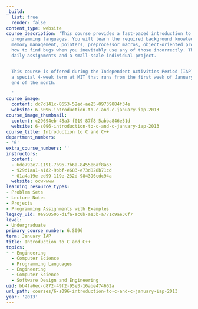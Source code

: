 ```yaml
---
_build:
  list: true
  render: false
content_type: website
course_description: 'This course provides a fast-paced introduction to the C and C++
  programming languages. You will learn the required background knowledge, including
  memory management, pointers, preprocessor macros, object-oriented programming, and
  how to find bugs when you inevitably use any of those incorrectly. There will be
  daily assignments and a small-scale individual project.


  This course is offered during the Independent Activities Period (IAP), which is
  a special 4-week term at MIT that runs from the first week of January until the
  end of the month.

  '
course_image:
  content: dc7d141c-8653-52ed-ae25-09739884f34e
  website: 6-s096-introduction-to-c-and-c-january-iap-2013
course_image_thumbnail:
  content: c29694eb-48a3-f019-87f8-5abba846e51d
  website: 6-s096-introduction-to-c-and-c-january-iap-2013
course_title: Introduction to C and C++
department_numbers:
- '6'
extra_course_numbers: ''
instructors:
  content:
  - 6de792e7-1191-7b96-7b6a-8455e6af8a63
  - 929d1aa1-a1d2-9bbf-e683-e73d828b71cd
  - 01a4a19e-ed99-119e-232d-984396cdc94a
  website: ocw-www
learning_resource_types:
- Problem Sets
- Lecture Notes
- Projects
- Programming Assignments with Examples
legacy_uid: 0a950506-d1fa-ac0b-ae3b-a771c9ae36f7
level:
- Undergraduate
primary_course_number: 6.S096
term: January IAP
title: Introduction to C and C++
topics:
- - Engineering
  - Computer Science
  - Programming Languages
- - Engineering
  - Computer Science
  - Software Design and Engineering
uid: bb4fa6ec-d872-49f2-95e3-16abe474662a
url_path: courses/6-s096-introduction-to-c-and-c-january-iap-2013
year: '2013'
---
```

